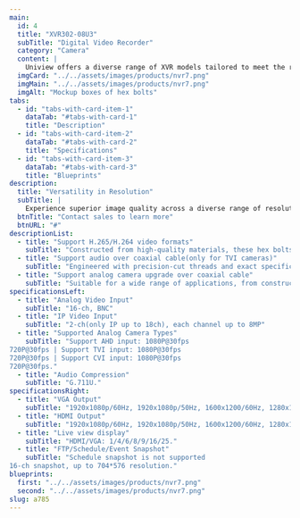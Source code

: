 ```yaml
---
main:
  id: 4
  title: "XVR302-08U3"
  subTitle: "Digital Video Recorder"
  category: "Camera"
  content: |
    Uniview offers a diverse range of XVR models tailored to meet the requirements of different scenarios, whether it's for project-based needs or home use. You can easily find a product that satisfies you, ensuring both project and personal satisfaction.
  imgCard: "../../assets/images/products/nvr7.png"
  imgMain: "../../assets/images/products/nvr7.png"
  imgAlt: "Mockup boxes of hex bolts"
tabs:
  - id: "tabs-with-card-item-1"
    dataTab: "#tabs-with-card-1"
    title: "Description"
  - id: "tabs-with-card-item-2"
    dataTab: "#tabs-with-card-2"
    title: "Specifications"
  - id: "tabs-with-card-item-3"
    dataTab: "#tabs-with-card-3"
    title: "Blueprints"
description:
  title: "Versatility in Resolution"
  subTitle: |
    Experience superior image quality across a diverse range of resolutions, from 2MP to 4K, ensuring exceptional visuals through our XVR product line..
  btnTitle: "Contact sales to learn more"
  btnURL: "#"
descriptionList:
  - title: "Support H.265/H.264 video formats"
    subTitle: "Constructed from high-quality materials, these hex bolts are built to withstand heavy loads and tough conditions."
  - title: "Support audio over coaxial cable(only for TVI cameras)"
    subTitle: "Engineered with precision-cut threads and exact specifications, ensuring a tight and secure fit every time."
  - title: "Support analog camera upgrade over coaxial cable"
    subTitle: "Suitable for a wide range of applications, from construction to machinery, providing versatile fastening solutions."
specificationsLeft:
  - title: "Analog Video Input"
    subTitle: "16-ch, BNC"
  - title: "IP Video Input"
    subTitle: "2-ch(only IP up to 18ch), each channel up to 8MP"
  - title: "Supported Analog Camera Types"
    subTitle: "Support AHD input: 1080P@30fps
720P@30fps | Support TVI input: 1080P@30fps
720P@30fps | Support CVI input: 1080P@30fps
720P@30fps."
  - title: "Audio Compression"
    subTitle: "G.711U."
specificationsRight:
  - title: "VGA Output"
    subTitle: "1920x1080p/60Hz, 1920x1080p/50Hz, 1600x1200/60Hz, 1280x1024/60Hz, 1280x720/60Hz, 1024x768/60Hz."
  - title: "HDMI Output"
    subTitle: "1920x1080p/60Hz, 1920x1080p/50Hz, 1600x1200/60Hz, 1280x1024/60Hz, 1280x720/60Hz, 1024x768/60Hz."
  - title: "Live view display"
    subTitle: "HDMI/VGA: 1/4/6/8/9/16/25."
  - title: "FTP/Schedule/Event Snapshot"
    subTitle: "Schedule snapshot is not supported
16-ch snapshot, up to 704*576 resolution."
blueprints:
  first: "../../assets/images/products/nvr7.png"
  second: "../../assets/images/products/nvr7.png"
slug: a785    
---
```

